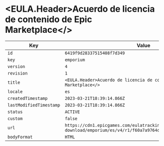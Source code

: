 # <EULA.Header>Acuerdo de licencia de contenido de Epic Marketplace</>

| Key | Value |
| --- | ----- |
| `id` | `6419f9d28337515408f7d349` |
| `key` | `emporium` |
| `version` | `4` |
| `revision` | `1` |
| `title` | `<EULA.Header>Acuerdo de licencia de contenido de Epic Marketplace</>` |
| `locale` | `es` |
| `createdTimestamp` | `2023-03-21T18:39:14.866Z` |
| `lastModifiedTimestamp` | `2023-03-21T18:39:14.866Z` |
| `status` | `ACTIVE` |
| `custom` | `false` |
| `url` | `https://cdn1.epicgames.com/eulatracking-download/emporium/es/v4/r1/f60a7a9764d9a7938a25b21ae355fbf7.pdf` |
| `bodyFormat` | `HTML` |
